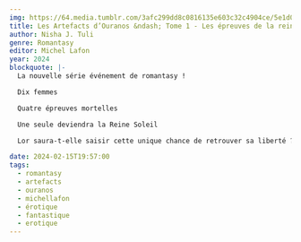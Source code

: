 ```yaml
---
img: https://64.media.tumblr.com/3afc299dd8c0816135e603c32c4904ce/5e1d0c1221a8372e-bc/s640x960/9c0f794d53054621b352d6120405a68a53296407.jpg
title: Les Artefacts d’Ouranos &ndash; Tome 1 - Les épreuves de la reine Soleil
author: Nisha J. Tuli
genre: Romantasy
editor: Michel Lafon
year: 2024
blockquote: |-
  La nouvelle série événement de romantasy !

  Dix femmes

  Quatre épreuves mortelles

  Une seule deviendra la Reine Soleil

  Lor saura-t-elle saisir cette unique chance de retrouver sa liberté ?

date: 2024-02-15T19:57:00
tags:
  - romantasy
  - artefacts
  - ouranos
  - michellafon
  - érotique
  - fantastique
  - erotique
---
```

